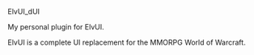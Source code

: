 ElvUI_dUI

My personal plugin for ElvUI.


ElvUI is a complete UI replacement for the MMORPG World of Warcraft.
